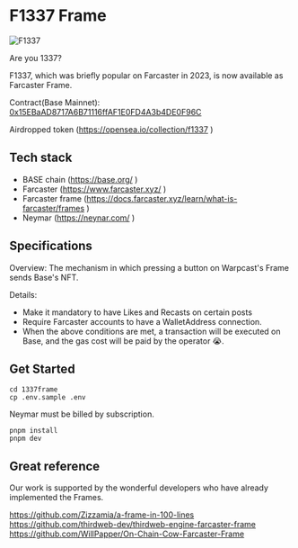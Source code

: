 # F1337 Frame

![F1337](https://f1337.vercel.app/success/0.GIF)

Are you 1337? 

F1337, which was briefly popular on Farcaster in 2023, is now available as Farcaster Frame.

Contract(Base Mainnet): [0x15EBaAD8717A6B71116ffAF1E0FD4A3b4DE0F96C](https://basescan.org/address/0x15EBaAD8717A6B71116ffAF1E0FD4A3b4DE0F96C) 

Airdropped token (https://opensea.io/collection/f1337 )

## Tech stack

- BASE chain (https://base.org/ )
- Farcaster (https://www.farcaster.xyz/ )
- Farcaster frame (https://docs.farcaster.xyz/learn/what-is-farcaster/frames )
- Neymar (https://neynar.com/ )


## Specifications

Overview: 
The mechanism in which pressing a button on Warpcast's Frame sends Base's NFT.

Details: 
- Make it mandatory to have Likes and Recasts on certain posts
- Require Farcaster accounts to have a WalletAddress connection.
- When the above conditions are met, a transaction will be executed on Base, and the gas cost will be paid by the operator 😭.


## Get Started

```
cd 1337frame
cp .env.sample .env
```

Neymar must be billed by subscription.

```
pnpm install
pnpm dev
```

## Great reference
Our work is supported by the wonderful developers who have already implemented the Frames.

https://github.com/Zizzamia/a-frame-in-100-lines
https://github.com/thirdweb-dev/thirdweb-engine-farcaster-frame
https://github.com/WillPapper/On-Chain-Cow-Farcaster-Frame
